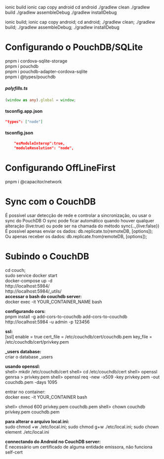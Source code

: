 ionic build
ionic cap copy android
cd android
./gradlew clean
./gradlew build
./gradlew assembleDebug
./gradlew installDebug


ionic build; ionic cap copy android; cd android; ./gradlew clean; ./gradlew build; ./gradlew assembleDebug; ./gradlew installDebug


# Configurando o PouchDB/SQLite

pnpm i cordova-sqlite-storage  
pnpm i pouchdb  
pnpm i pouchdb-adapter-cordova-sqlite  
pnpm i @types/pouchdb  


##### polyfills.ts
```ts
(window as any).global = window;
```

#### tsconfig.app.json
```json
"types": ["node"]
```

#### tsconfig.json
```json
    "esModuleInterop":true,
    "moduleResolution": "node",
```

# Configurando OffLineFirst

pnpm i @capacitor/network

# Sync com o CouchDB

É possível usar detecção de rede e controlar a sincronização, ou usar o sync do PouchDB
O sync pode ficar automático quando houver qualquer alteração (live:true) ou pode ser na chamada do método sync(..,{live:false})
É possível apenas enviar os dados: db.replicate.to(remoteDB, [options]);  
Ou apenas receber os dados: db.replicate.from(remoteDB, [options]);  


# Subindo o CouchDB

cd couch;  
sudo service docker start  
docker-compose up -d  
http://localhost:5984/  
http://localhost:5984/_utils/  
**accessar o bash do couchdb server:**  
docker exec -it YOUR_CONTAINER_NAME bash  


**configurando cors:**  
pnpm install -g add-cors-to-couchdb
add-cors-to-couchdb http://localhost:5984 -u admin -p 123456

**ssl:**  
[ssl]
enable = true
cert_file = /etc/couchdb/cert/couchdb.pem
key_file = /etc/couchdb/cert/privkey.pem

**_users database:**  
criar o database _users

**usando openssl:**  
shell> mkdir /etc/couchdb/cert
shell> cd /etc/couchdb/cert
shell> openssl genrsa > privkey.pem
shell> openssl req -new -x509 -key privkey.pem -out couchdb.pem -days 1095

entrar no container:  
docker exec -it YOUR_CONTAINER bash  

shell> chmod 600 privkey.pem couchdb.pem
shell> chown couchdb privkey.pem couchdb.pem

**para alterar o arquivo local.ini:**  
sudo chmod +w ./etc/local.ini; sudo chmod g+w ./etc/local.ini; sudo chown element ./etc/local.ini


**connectando do Android no CouchDB server:**  
É necessário um certificado de alguma entidade emissora, não funciona self-cert  

